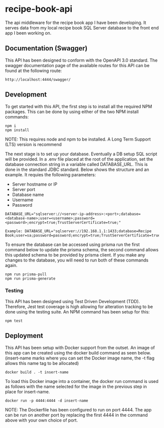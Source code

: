 # recipe-book-api

The api middleware for the recipe book app I have been developing. It serves
data from my local recipe book SQL Server database to the front end app I been
working on.

## Documentation (Swagger)

This API has been designed to conform with the OpenAPI 3.0 standard. The swagger
documentation page of the available routes for this API can be found at the
following route:

```
http://localhost:4444/swagger/
```

## Development

To get started with this API, the first step is to install all the required NPM
packages. This can be done by using either of the two NPM install commands:

```
npm i
npm install
```

NOTE: This requires node and npm to be installed. A Long Term Support (LTS)
version is recommend

The next stage is to set up your database. Eventually a DB setup SQL script will
be provided. In a .env file placed at the root of the application, set the
database connection string in a variable called DATABASE_URL. This is done in
the standard JDBC standard. Below shows the structure and an example. It requies
the following parameters:

- Server hostname or IP
- Server port
- Database name
- Username
- Password

```
DATABASE_URL="sqlserver://<server-ip-address>:<port>;database=<database-name>;user=<username>;password=<password>;encrypt=true;TrustServerCertificate=true;"

Example: DATABASE_URL="sqlserver://192.168.1.1:1433;database=Recipe Book;user=sa;password=password;encrypt=true;TrustServerCertificate=true;"
```

To ensure the database can be accessed using prisma run the first command below
to update the prisma schema, the second command allows this updated schema to be
provided by prisma client. If you make any changes to the database, you will
need to run both of these commands again.

```
npm run prisma-pull
npm run prisma-generate
```

### Testing

This API has been designed using Test Driven Development (TDD). Therefore, Jest
test coverage is high allowing for alteration tracking to be done using the
testing suite. An NPM command has been setup for this:

```
npm test
```

## Deployment

This API has been setup with Docker support from the outset. An image of this
app can be created using the docker build command as seen below. (insert-name
marks where you can set the Docker image name, the -t flag allows this name tag
to be allocated)

```
docker build . -t insert-name
```

To load this Docker image into a container, the docker run command is used as
follows with the name selected for the image in the previous step in place for
insert-name.

```
docker run -p 4444:4444 -d insert-name
```

NOTE: The Dockerfile has been configured to run on port 4444. The app can be run
on another port by replacing the first 4444 in the command above with your own
choice of port.
